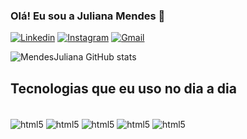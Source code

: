 
### Olá! Eu sou a Juliana Mendes 👋

[![Linkedin](https://img.shields.io/badge/LinkedIn-0077B5?style=for-the-badge&logo=linkedin&logoColor=white)](https://www.linkedin.com/in/juliana-mendes-754059226/)
[![Instagram](https://img.shields.io/badge/Instagram-E4405F?style=for-the-badge&logo=instagram&logoColor=white)](https://www.instagram.com/maju_olyveira)
[![Gmail](https://img.shields.io/badge/Gmail-D14836?style=for-the-badge&logo=gmail&logoColor=white)](mailto:mendesjuliana320@gmail.com)

![MendesJuliana GitHub stats](https://github-readme-stats.vercel.app/api?username=mendesjuliana&show_icons=true&theme=radical)

## Tecnologias que eu uso no dia a dia

<div style="display: inline_block"><br>

<img align="center" alt="html5" src="https://img.shields.io/badge/HTML5-E34F26?style=for-the-badge&logo=html5&logoColor=white">
<img align="center" alt="html5" src="	https://img.shields.io/badge/Java-ED8B00?style=for-the-badge&logo=openjdk&logoColor=white">
<img align="center" alt="html5" src="https://img.shields.io/badge/CSS-239120?&style=for-the-badge&logo=css3&logoColor=white">
<img align="center" alt="html5" src="https://img.shields.io/badge/JavaScript-323330?style=for-the-badge&logo=javascript&logoColor=F7DF1E">
<img align="center" alt="html5" src="https://img.shields.io/badge/Dart-0175C2?style=for-the-badge&logo=dart&logoColor=white">
</div>
